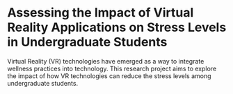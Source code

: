 # Assessing the Impact of Virtual Reality Applications on Stress Levels in Undergraduate Students
Virtual Reality (VR) technologies have emerged as a way to integrate wellness practices into technology. This research project aims to explore the impact of how VR technologies can reduce the stress levels among undergraduate students. 

